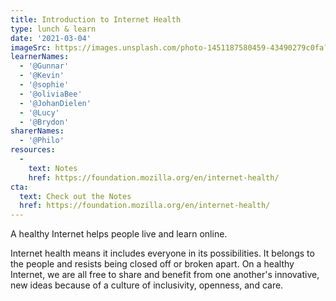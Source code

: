 ```yaml
---
title: Introduction to Internet Health
type: lunch & learn
date: '2021-03-04'
imageSrc: https://images.unsplash.com/photo-1451187580459-43490279c0fa?ixid=MXwxMjA3fDB8MHxwaG90by1wYWdlfHx8fGVufDB8fHw%3D&ixlib=rb-1.2.1&auto=format&fit=crop&w=1504&q=80
learnerNames:
  - '@Gunnar'
  - '@Kevin'
  - '@sophie'
  - '@oliviaBee'
  - '@JohanDielen'
  - '@Lucy'
  - '@Brydon'
sharerNames: 
  - '@Philo'
resources:
  -
    text: Notes
    href: https://foundation.mozilla.org/en/internet-health/
cta:
  text: Check out the Notes
  href: https://foundation.mozilla.org/en/internet-health/
---
```

A healthy Internet helps people live and learn online.
<!--more-->
Internet health means it includes everyone in its possibilities. It belongs to the people and resists being closed off or broken apart. On a healthy Internet, we are all free to share and benefit from one another's innovative, new ideas because of a culture of inclusivity, openness, and care.

